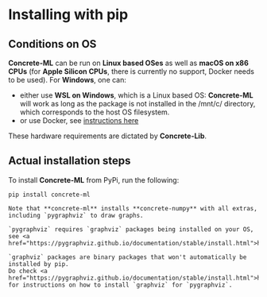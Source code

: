 # Installing with pip

## Conditions on OS

**Concrete-ML** can be run on **Linux based OSes** as well as **macOS on x86 CPUs** (for **Apple Silicon CPUs**, there is currently no support, Docker needs to be used). For **Windows**, one can:

- either use **WSL on Windows**, which is a Linux based OS: **Concrete-ML** will work as long as the package is not installed in the /mnt/c/ directory, which corresponds to the host OS filesystem.
- or use Docker, see [instructions here](docker_installing.md)

These hardware requirements are dictated by **Concrete-Lib**.

## Actual installation steps

To install **Concrete-ML** from PyPi, run the following:

```shell
pip install concrete-ml
```

```{note}
Note that **concrete-ml** installs **concrete-numpy** with all extras, including `pygraphviz` to draw graphs.
```

```{WARNING}
`pygraphviz` requires `graphviz` packages being installed on your OS, see <a href="https://pygraphviz.github.io/documentation/stable/install.html">https://pygraphviz.github.io/documentation/stable/install.html</a>
```

```{DANGER}
`graphviz` packages are binary packages that won't automatically be installed by pip.
Do check <a href="https://pygraphviz.github.io/documentation/stable/install.html">https://pygraphviz.github.io/documentation/stable/install.html</a> for instructions on how to install `graphviz` for `pygraphviz`.
```
